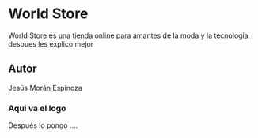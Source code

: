 # World Store
World Store es una tienda online para amantes de la moda y la tecnología, despues les explico mejor 
## Autor 
Jesús Morán Espinoza

### Aqui va el logo
Después lo pongo ....
